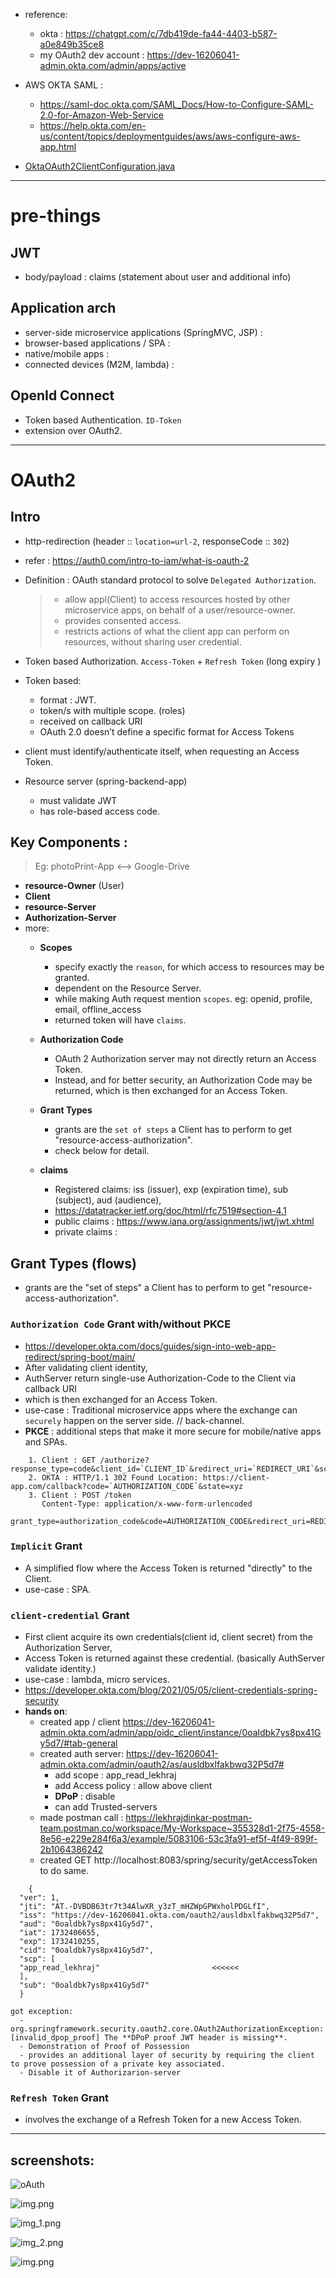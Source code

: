 - reference: 
  - okta : https://chatgpt.com/c/7db419de-fa44-4403-b587-a0e849b35ce8
  - my OAuth2 dev account : https://dev-16206041-admin.okta.com/admin/apps/active

- AWS OKTA SAML :
  - https://saml-doc.okta.com/SAML_Docs/How-to-Configure-SAML-2.0-for-Amazon-Web-Service
  - https://help.okta.com/en-us/content/topics/deploymentguides/aws/aws-configure-aws-app.html
  
- [OktaOAuth2ClientConfiguration.java](..%2F..%2Fsrc%2Fmain%2Fjava%2Fcom%2Flekhraj%2Fjava%2Fspring%2FSB_99_RESTful_API%2Fconfiguration%2FOktaOAuth2ClientConfiguration.java)
---
# pre-things
## JWT
- body/payload : claims (statement about user and additional info)

## Application arch
- server-side microservice applications (SpringMVC, JSP) :
- browser-based applications / SPA :
- native/mobile apps :
- connected devices (M2M, lambda) :

## OpenId Connect
- Token based Authentication.  `ID-Token`
- extension over OAuth2.

--- 
# OAuth2
## Intro
- http-redirection (header :: `location=url-2`, responseCode :: `302`)
- refer : https://auth0.com/intro-to-iam/what-is-oauth-2
- Definition : OAuth standard protocol to solve `Delegated Authorization`.
    > - allow appl(Client) to access resources hosted by other microservice apps, on behalf of a user/resource-owner.
    > - provides consented access.
    > - restricts actions of what the client app can perform on resources, without sharing user credential.

- Token based Authorization. `Access-Token` + `Refresh Token` (long expiry )
- Token based:
  - format : JWT. 
  - token/s with multiple scope. (roles)
  - received on callback URI
  - OAuth 2.0 doesn’t define a specific format for Access Tokens

- client must identify/authenticate itself, when requesting an Access Token.
- Resource server (spring-backend-app) 
  - must validate JWT 
  - has role-based access code.

## Key Components :
> Eg: photoPrint-App <--> Google-Drive

- **resource-Owner** (User)
- **Client**
- **resource-Server**
- **Authorization-Server**
- more:
  - **Scopes**
    - specify exactly the `reason`, for which access to resources may be granted.
    - dependent on the Resource Server.
    - while making Auth request mention `scopes`. eg: openid, profile, email, offline_access
    - returned token will have `claims`.
    
  - **Authorization Code**
    - OAuth 2 Authorization server may not directly return an Access Token.
    - Instead, and for better security, an Authorization Code may be returned, which is then exchanged for an Access Token.
  - **Grant Types** 
    - grants are the `set of steps` a Client has to perform to get "resource-access-authorization".
    - check below for detail.
  - **claims**
    - Registered claims:  iss (issuer), exp (expiration time), sub (subject), aud (audience),
    - https://datatracker.ietf.org/doc/html/rfc7519#section-4.1
    - public claims : https://www.iana.org/assignments/jwt/jwt.xhtml
    - private claims :

## Grant Types (flows)
- grants are the "set of steps" a Client has to perform to get "resource-access-authorization".

### `Authorization Code` Grant  with/without PKCE
- https://developer.okta.com/docs/guides/sign-into-web-app-redirect/spring-boot/main/
- After validating client identity,
- AuthServer return single-use Authorization-Code to the Client via callback URI
- which is then exchanged for an Access Token.
- use-case : Traditional microservice apps where the exchange can `securely` happen on the server side. // back-channel.
- **PKCE** : additional steps that make it more secure for mobile/native apps and SPAs.
```
    1. Client : GET /authorize?response_type=code&client_id=`CLIENT_ID`&redirect_uri=`REDIRECT_URI`&scope=read&state=xyz
    2. OKTA : HTTP/1.1 302 Found Location: https://client-app.com/callback?code=`AUTHORIZATION_CODE`&state=xyz
    3. Client : POST /token 
       Content-Type: application/x-www-form-urlencoded
       grant_type=authorization_code&code=AUTHORIZATION_CODE&redirect_uri=REDIRECT_URI&client_id=CLIENT_ID&client_secret=CLIENT_SECRET
```

### `Implicit` Grant
- A simplified flow where the Access Token is returned "directly" to the Client.
- use-case : SPA.

### `client-credential` Grant
- First client acquire its own credentials(client id, client secret) from the Authorization Server,
- Access Token is returned against these credential. (basically AuthServer validate identity.)
- use-case : lambda, micro services.
- https://developer.okta.com/blog/2021/05/05/client-credentials-spring-security
- **hands on**:
  - created app / client https://dev-16206041-admin.okta.com/admin/app/oidc_client/instance/0oaldbk7ys8px41Gy5d7/#tab-general
  - created auth server: https://dev-16206041-admin.okta.com/admin/oauth2/as/ausldbxlfakbwq32P5d7#
    - add scope :  app_read_lekhraj
    - add Access policy : allow above client
    - **DPoP** : disable
    - can add Trusted-servers
  - made postman call : https://lekhrajdinkar-postman-team.postman.co/workspace/My-Workspace~355328d1-2f75-4558-8e56-e229e284f6a3/example/5083106-53c3fa91-ef5f-4f49-899f-2b1064386242
  - created GET http://localhost:8083/spring/security/getAccessToken to do same.
```
    {
  "ver": 1,
  "jti": "AT.-DVBDB63tr7t34AlwXR_y3zT_mHZWpGPWxholPDGLfI",
  "iss": "https://dev-16206041.okta.com/oauth2/ausldbxlfakbwq32P5d7",
  "aud": "0oaldbk7ys8px41Gy5d7",
  "iat": 1732406655,
  "exp": 1732410255,
  "cid": "0oaldbk7ys8px41Gy5d7",
  "scp": [
  "app_read_lekhraj"                         <<<<<<
  ],
  "sub": "0oaldbk7ys8px41Gy5d7"
  }
  
got exception: 
  - org.springframework.security.oauth2.core.OAuth2AuthorizationException: [invalid_dpop_proof] The **DPoP proof JWT header is missing**. 
  - Demonstration of Proof of Possession
  - provides an additional layer of security by requiring the client to prove possession of a private key associated.
  - Disable it of Authorizarion-server 
```

### `Refresh Token` Grant
- involves the exchange of a Refresh Token for a new Access Token.

---
## screenshots:
![oAuth](https://github.com/lekhrajdinkar/02-spring/blob/main/src/main/resources/img/oAuth2.jpeg)

![img.png](../../99_img/99_img_sb/05/01/img.png)

![img_1.png](../../99_img/99_img_sb/05/01/img_1.png)

![img_2.png](../../99_img/99_img_sb/05/01/img_2.png)

![img.png](../../99_img/99_img_sb/05/01/img4.png)










